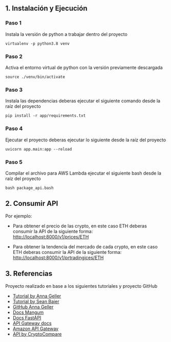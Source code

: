 ## 1. Instalación y Ejecución
### Paso 1
Instala la versión de python a trabajar dentro del proyecto
```
virtualenv -p python3.8 venv
```


### Paso 2
Activa el entorno virtual de python con la versión previamente descargada
```
source ./venv/bin/activate
```


### Paso 3
Instala las dependencias deberas ejecutar el siguiente comando desde la raíz del proyecto
```
pip install -r app/requirements.txt
```


### Paso 4
Ejecutar el proyecto deberas ejecutar lo siguiente desde la raíz del proyecto
```
uvicorn app.main:app --reload
```


### Paso 5
Compilar el archivo para AWS Lambda ejecutar el siguiente bash desde la raíz del proyecto
```
bash package_api.bash
```


## 2. Consumir API
Por ejemplo:
- Para obtener el precio de las crypto, en este caso ETH deberas consumir la API de la siguiente forma:
[http://localhost:8000/v1/prices/ETH](http://localhost:8000/v1/prices/ETH)

- Para obtener la tendencia del mercado de cada crypto, en este caso ETH deberas consumir la API de la siguiente forma:
[http://localhost:8000/v1/prtradingices/ETH](http://localhost:8000/v1/trading/ETH)

## 3. Referencias
Proyecto realizado en base a los siguientes tutoriales y proyecto GitHub

- [Tutorial by Anna Geller](https://towardsdatascience.com/fastapi-aws-robust-api-part-1-f67ae47390f9)
- [Tutorial by Sean Baier](https://www.deadbear.io/simple-serverless-fastapi-with-aws-lambda/)
- [GitHub Anna Geller](https://github.com/anna-anisienia/cryptoAPI)
- [Docs Mangum](https://mangum.io/)
- [Docs FastAPI](https://fastapi.tiangolo.com/)
- [API Gateway docs](https://docs.aws.amazon.com/apigateway/latest/developerguide/apigateway-rest-api.html)
- [Amazon API Gateway](https://docs.aws.amazon.com/apigateway/latest/developerguide/api-gateway-set-up-simple-proxy.html)
- [API by CryptoCompare](https://min-api.cryptocompare.com/documentation?key=Price&cat=SingleSymbolPriceEndpoint)